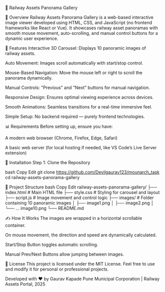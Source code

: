 🚂 Railway Assets Panorama Gallery

📄 Overview
Railway Assets Panorama Gallery is a web-based interactive image viewer developed using HTML, CSS, and JavaScript (no frontend frameworks like React or Vue).
It showcases railway asset panoramas with smooth mouse movement, auto-scrolling, and manual control buttons for a dynamic user experience.

🚀 Features
Interactive 3D Carousel: Displays 10 panoramic images of railway assets.

Auto Movement: Images scroll automatically with start/stop control.

Mouse-Based Navigation: Move the mouse left or right to scroll the panorama dynamically.

Manual Controls: "Previous" and "Next" buttons for manual navigation.

Responsive Design: Ensures optimal viewing experience across devices.

Smooth Animations: Seamless transitions for a real-time immersive feel.

Simple Setup: No backend required — purely frontend technologies.

📊 Requirements
Before setting up, ensure you have:

A modern web browser (Chrome, Firefox, Edge, Safari)

A basic web server (for local hosting if needed, like VS Code’s Live Server extension)

📖 Installation
Step 1: Clone the Repository

bash
Copy
Edit
git clone https://github.com/Devilgaurav123/mounarch_task
cd railway-assets-panorama-gallery

📂 Project Structure
bash
Copy
Edit
railway-assets-panorama-gallery/
├── index.html        # Main HTML file
├── style.css         # Styling for carousel and layout
├── script.js         # Image movement and control logic
├── images/           # Folder containing 10 panoramic images
│    ├── image1.png
│    ├── image2.png
│    └── ... image10.png
└── README.md


✍ How It Works
The images are wrapped in a horizontal scrollable container.

On mouse movement, the direction and speed are dynamically calculated.

Start/Stop Button toggles automatic scrolling.

Manual Prev/Next Buttons allow jumping between images.


📜 License
This project is licensed under the MIT License.
Feel free to use and modify it for personal or professional projects.

Developed with ❤️ by Gaurav Kapade
Pune Municipal Corporation | Railway Assets Portal, 2025
